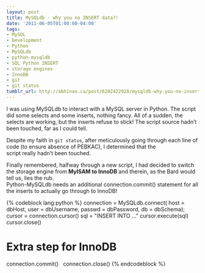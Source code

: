 ```yaml
---
layout: post
title: MySQLdb - why you no INSERT data?!
date: '2011-06-05T01:00:00-04:00'
tags:
- MySQL
- Development
- Python
- MySQLdb
- python-mysqldb
- SQL Python INSERT
- storage engines
- InnoDB
- git
- git status
tumblr_url: http://abhinav.ca/post/6202422928/mysqldb-why-you-no-insert-data
---
```

I was using MySQLdb to interact with a MySQL server in Python. The script did some selects and some inserts, nothing fancy. All of a sudden, the selects are working, but the inserts refuse to stick! The script source hadn’t been touched, far as I could tell.  

Despite my faith in `git status`, after meticulously going through each line of code (to ensure absence of PEBKAC), I determined that the script really hadn’t been touched.  
  
Finally remembered, halfway through a new script, I had decided to switch the storage engine from **MyISAM to InnoDB** and therein, as the Bard would tell us, lies the rub.  
Python-MySQLdb needs an additional connection.commit() statement for all the inserts to actually go through to InnoDB!  

{% codeblock lang:python %}
connection = MySQLdb.connect( 
			     host = dbHost, 
			     user = dbUsername,
			     passwd = dbPassword,
			     db = dbSchema);
cursor = connection.cursor()
sql = "INSERT INTO ..."
cursor.execute(sql)
cursor.close()
 
# Extra step for InnoDB
connection.commit()
 
connection.close()
{% endcodeblock %}
